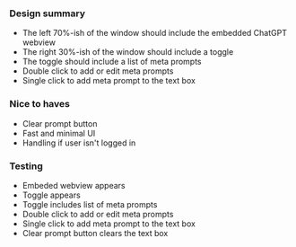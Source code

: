 
### Design summary
- The left 70%-ish of the window should include the embedded ChatGPT webview 
- The right 30%-ish of the window should include a toggle
- The toggle should include a list of meta prompts
- Double click to add or edit meta prompts
- Single click to add meta prompt to the text box

### Nice to haves
- Clear prompt button 
- Fast and minimal UI
- Handling if user isn't logged in



### Testing 
- Embeded webview appears
- Toggle appears
- Toggle includes list of meta prompts
- Double click to add or edit meta prompts
- Single click to add meta prompt to the text box
- Clear prompt button clears the text box
 